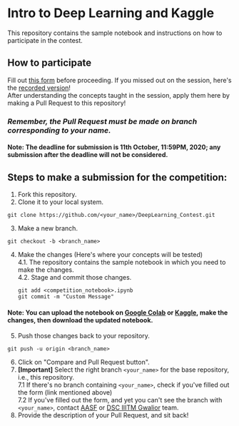 # Intro to Deep Learning and Kaggle
This repository contains the sample notebook and instructions on how to participate in the contest.
## How to participate
Fill out [this form](https://docs.google.com/forms/u/4/d/e/1FAIpQLSeT350Nmgu7yEOnrkxPgLn3F1WWjaJtzbrcm9g25bGvCUAutw/viewform?usp=send_form) before proceeding. If you missed out on the session, here's the [recorded version](https://drive.google.com/file/d/1gCfMSV55w-vfjvS5-os44nYtquY7sRIS/view?usp=sharing)!<br>
After understanding the concepts taught in the session, apply them here by making a Pull Request to this repository!
### ***Remember, the Pull Request must be made on branch corresponding to your name.***

#### Note: The deadline for submission is 11th October, 11:59PM, 2020; any submission after the deadline will not be considered.

## Steps to make a submission for the competition:
1. Fork this repository.
2. Clone it to your local system.
```
git clone https://github.com/<your_name>/DeepLearning_Contest.git
```
3. Make a new branch.
```
git checkout -b <branch_name>
```
4. Make the changes (Here's where your concepts will be tested)
<br>4.1. The repository contains the sample notebook in which you need to make the changes.
<br>4.2. Stage and commit those changes.
      ```
      git add <competition_notebook>.ipynb
      git commit -m "Custom Message"
      ```
#### Note: You can upload the notebook on [Google Colab](https://colab.research.google.com/) or [Kaggle](https://www.kaggle.com/notebooks/welcome), make the changes, then download the updated notebook.
5. Push those changes back to your repository.
```
git push -u origin <branch_name>
```
6. Click on "Compare and Pull Request button".
7. **[Important]** Select the right branch `<your_name>` for the base repository, i.e., this repository.
<br>7.1 If there's no branch containing `<your_name>`, check if you've filled out the form (link mentioned above)
<br>7.2 If you've filled out the form, and yet you can't see the branch with `<your_name>`, contact [AASF](mailto:aasf@iiitm.ac.in) or [DSC IIITM Gwalior](mailto:dsc.iiitm@gmail.com) team.
8. Provide the description of your Pull Request, and sit back!
